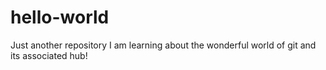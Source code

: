 # hello-world
Just another repository
I am learning about the wonderful world of git and its associated hub!
